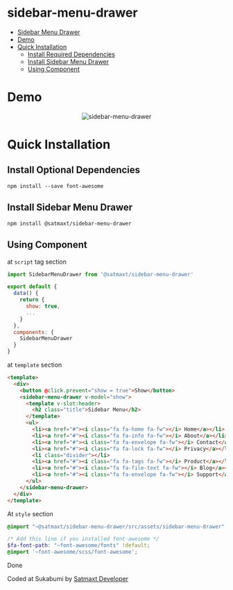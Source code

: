 # sidebar-menu-drawer

- [Sidebar Menu Drawer](#sidebar-menu-drawer)
- [Demo](#demo)
- [Quick Installation](#quick-installation)
  - [Install Required Dependencies](#install-required-dependencies)
  - [Install Sidebar Menu Drawer](#install-sidebar-menu-drawer)
  - [Using Component](#using-component)

# Demo
<p style="text-align:center">
<img src="https://images2.imagebam.com/f7/b1/a9/de7aa71325876433.png" alt="sidebar-menu-drawer" />
</p>

# Quick Installation

## Install Optional Dependencies
```
npm install --save font-awesome
```

## Install Sidebar Menu Drawer
```
npm install @satmaxt/sidebar-menu-drawer
```

## Using Component
at ``script`` tag section
```js
import SidebarMenuDrawer from '@satmaxt/sidebar-menu-drawer'

export default {
  data() {
    return {
      show: true,
      ...
    }
  },
  components: {
    SidebarMenuDrawer
  }
}
```

at ``template`` section
```html
<template>
  <div>
    <button @click.prevent="show = true">Show</button>
    <sidebar-menu-drawer v-model="show">
      <template v-slot:header>
        <h2 class="title">Sidebar Menu</h2>
      </template>
      <ul>
        <li><a href="#"><i class="fa fa-home fa-fw"></i> Home</a></li>
        <li><a href="#"><i class="fa fa-info fa-fw"></i> About</a></li>
        <li><a href="#"><i class="fa fa-envelope fa-fw"></i> Contact</a></li>
        <li><a href="#"><i class="fa fa-lock fa-fw"></i> Privacy</a></li>
        <li class="divider"></li>
        <li><a href="#"><i class="fa fa-tags fa-fw"></i> Product</a></li>
        <li><a href="#"><i class="fa fa-file-text fa-fw"></i> Blog</a></li>
        <li><a href="#"><i class="fa fa-envelope fa-fw"></i> Support</a></li>
      </ul>
    </sidebar-menu-drawer>
  </div>
</template>
```

At ``style`` section
```scss
@import "~@satmaxt/sidebar-menu-drawer/src/assets/sidebar-menu-drawer";

/* Add this line if you installed font-awesome */
$fa-font-path: "~font-awesome/fonts" !default;
@import '~font-awesome/scss/font-awesome';
```

Done

Coded at Sukabumi by [Satmaxt Developer](https://satmaxt.xyz)